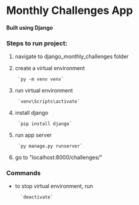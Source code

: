 # Monthly Challenges App
#### Built using Django

### Steps to run project:
1. navigate to django_monthly_challenges folder
2. create a virtual environment

        `py -m venv venv`
3. run virtual environment
        
        `venv\Scripts\activate`
4. install django
  
        `pip install django`
5. run app server
        
        `py manage.py runserver`
6. go to "localhost:8000/challenges/"


### Commands
- to stop virtual environment, run
        
        `deactivate`